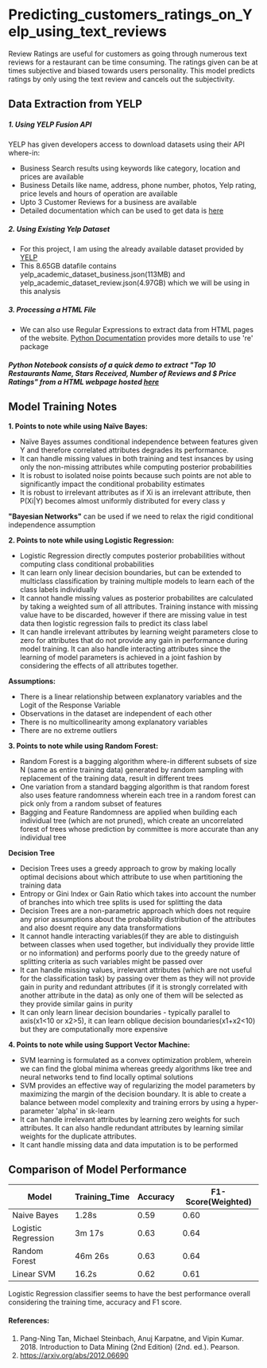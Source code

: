 # Predicting_customers_ratings_on_Yelp_using_text_reviews

Review Ratings are useful for customers as going through numerous text reviews for a restaurant can be time consuming. The ratings given can be at times subjective and biased towards users personality. This model predicts ratings by only using the text review and cancels out the subjectivity.

## Data Extraction from YELP
##### 1. Using YELP Fusion API
YELP has given developers access to download datasets using their API where-in:
- Business Search results using keywords like category, location and prices are available
- Business Details like name, address, phone number, photos, Yelp rating, price levels and hours of operation are available
- Upto 3 Customer Reviews for a business are available
- Detailed documentation which can be used to get data is [here](https://docs.developer.yelp.com/docs/fusion-intro)

##### 2. Using Existing Yelp Dataset
- For this project, I am using the already available dataset provided by [YELP](https://www.yelp.com/dataset/download)
- This 8.65GB datafile contains yelp_academic_dataset_business.json(113MB) and yelp_academic_dataset_review.json(4.97GB) which we will be using in this analysis

##### 3. Processing a HTML File
- We can also use Regular Expressions to extract data from HTML pages of the website. [Python Documentation](https://docs.python.org/3/howto/regex.html) provides more details to use 're' package

##### Python Notebook consists of a quick demo to extract "Top 10 Restaurants Name, Stars Received, Number of Reviews and $ Price Ratings" from a HTML webpage hosted [here](https://cse6040.gatech.edu/datasets/yelp-example)

## Model Training Notes

**1. Points to note while using Naïve Bayes:**
- Naïve Bayes assumes conditional independence between features given Y and therefore correlated attributes degrades its performance. 
- It can handle missing values in both training and test insances by using only the non-missing attributes while computing posterior probabilities
- It is robust to isolated noise points because such points are not able to significantly impact the conditional probability estimates
- It is robust to irrelevant attributes as if Xi is an irrelevant attribute, then P(Xi|Y) becomes almost uniformly distributed for every class y

**"Bayesian Networks"** can be used if we need to relax the rigid conditional independence assumption

**2. Points to note while using Logistic Regression:**
- Logistic Regression directly computes posterior probabilities without computing class conditional probabilities
- It can learn only linear decision boundaries, but can be extended to multiclass classification by training multiple models to learn each of the class labels individually
- It cannot handle missing values as posterior probabilites are calculated by taking a weighted sum of all attributes. Training instance with missing value have to be discarded, however if there are missing value in test data then logistic regression fails to predict its class label 
- It can handle irrelevant attributes by learning weight parameters close to zero for attributes that do not provide any gain in performance during model training. It can also handle interacting attributes since the learning of model parameters is achieved in a joint fashion by considering the effects of all attributes together.

**Assumptions:**
- There is a linear relationship between explanatory variables and the Logit of the Response Variable
- Observations in the dataset are independent of each other
- There is no multicollinearity among explanatory variables
- There are no extreme outliers

**3. Points to note while using Random Forest:**
- Random Forest is a bagging algorithm where-in different subsets of size N (same as entire training data) generated by random sampling with replacement of the training data, result in different trees
- One variation from a standard bagging algorithm is that random forest also uses feature randomness wherein each tree in a random forest can pick only from a random subset of features
- Bagging and Feature Randomness are applied when building each individual tree (which are not pruned), which create an uncorrelated forest of trees whose prediction by committee is more accurate than any individual tree

**Decision Tree**
- Decision Trees uses a greedy approach to grow by making locally optimal decisions about which attribute to use when partitioning the training data
- Entropy or Gini Index or Gain Ratio which takes into account the number of branches into which tree splits is used for splitting the data
- Decision Trees are a non-parametric approach which does not require any prior assumptions about the probability distribution of the attributes and also doesnt require any data transformations
- It cannot handle interacting variables(if they are able to distinguish between classes when used together, but individually they provide little or no information) and performs poorly due to the greedy nature of splitting criteria as such variables might be passed over 
- It can handle missing values, irrelevant attributes (which are not useful for the classification task) by passing over them as they will not provide gain in purity and redundant attributes (if it is strongly correlated with another attribute in the data) as only one of them will be selected as they provide similar gains in purity
- It can only learn linear decision boundaries - typically parallel to axis(x1<10 or x2>5), it can learn oblique decision boundaries(x1+x2<10) but they are computationally more expensive


**4. Points to note while using Support Vector Machine:**
- SVM learning is formulated as a convex optimization problem, wherein we can find the global minima whereas greedy algorithms like tree and neural networks tend to find locally optimal solutions
- SVM provides an effective way of regularizing the model parameters by maximizing the margin of the decision boundary. It is able to create a balance between model complexity and training errors by using a hyper-parameter 'alpha' in sk-learn
- It can handle irrelevant attributes by learning zero weights for such attributes. It can also handle redundant attributes by learning similar weights for the duplicate attributes.
- It cant handle missing data and data imputation is to be performed

## Comparison of Model Performance
Model                | Training_Time      | Accuracy   | F1-Score(Weighted)
| ---                | ---                | ---        | ---                |
Naive Bayes          | 1.28s              | 0.59       | 0.60  
Logistic Regression  | 3m 17s             | 0.63       | 0.64    
Random Forest        | 46m 26s            | 0.63       | 0.64  
Linear SVM           | 16.2s              | 0.62       | 0.61  

Logistic Regression classifier seems to have the best performance overall considering the training time, accuracy and F1 score. 

#### References:
1. Pang-Ning Tan, Michael Steinbach, Anuj Karpatne, and Vipin Kumar. 2018. Introduction to Data Mining (2nd Edition) (2nd. ed.). Pearson.
2. https://arxiv.org/abs/2012.06690
